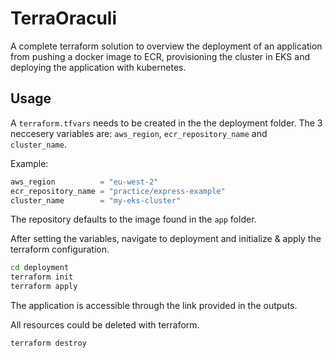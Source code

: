 # TerraOraculi

A complete terraform solution to overview the deployment of an application from pushing a docker image to ECR, provisioning the cluster in EKS and deploying the application with kubernetes. 

## Usage

A `terraform.tfvars` needs to be created in the the deployment folder. The 3 neccesery variables are: `aws_region`, `ecr_repository_name` and `cluster_name`.

Example:

```tfvars
aws_region          = "eu-west-2"
ecr_repository_name = "practice/express-example"
cluster_name        = "my-eks-cluster"
```

The repository defaults to the image found in the `app` folder.

After setting the variables, navigate to deployment and initialize & apply the terraform configuration.

```bash
cd deployment
terraform init
terraform apply
```

The application is accessible through the link provided in the outputs.

All resources could be deleted with terraform.

```bash
terraform destroy
```

